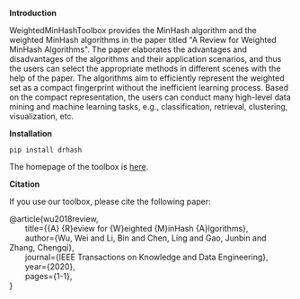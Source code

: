 **Introduction**


WeightedMinHashToolbox provides the MinHash algorithm and the weighted MinHash algorithms in the paper titled "A Review for Weighted MinHash Algorithms". The paper elaborates the advantages and disadvantages of the algorithms and their application scenarios, and thus the users can select the appropriate methods in different scenes with the help of the paper. The algorithms aim to efficiently represent the weighted set as a compact fingerprint without the inefficient learning process. Based on the compact representation, the users can conduct many high-level data mining and machine learning tasks, e.g., classification, retrieval, clustering, visualization, etc.


**Installation**

    pip install drhash
    
The homepage of the toolbox is [here](https://github.com/drhash-cn).


**Citation**

If you use our toolbox, please cite the following paper:

@article{wu2018review,  
&emsp;&emsp;title={{A} {R}eview for {W}eighted {M}inHash {A}lgorithms},  
&emsp;&emsp;author={Wu, Wei and Li, Bin and Chen, Ling and Gao, Junbin and Zhang, Chengqi},  
&emsp;&emsp;journal={IEEE Transactions on Knowledge and Data Engineering},   
&emsp;&emsp;year={2020},  
&emsp;&emsp;pages={1-1},  
}


